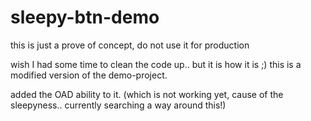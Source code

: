 # sleepy-btn-demo

this is just a prove of concept, do not use it for production

wish I had some time to clean the code up.. but it is how it is ;)
this is a modified version of the demo-project.

added the OAD ability to it. (which is not working yet, cause of the sleepyness.. currently searching a way around this!)
